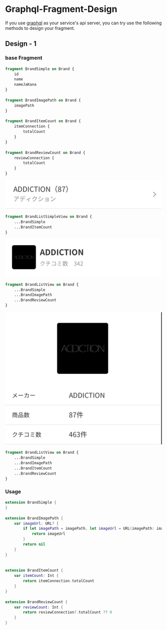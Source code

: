 # Graphql-Fragment-Design

If you use [graphql](https://graphql.org/) as your service's api server, you can try use the following methods to design your fragment.

## Design - 1

### base Fragment
```graphql
fragment BrandSimple on Brand {
    id
    name
    nameJaKana
}

fragment BrandImagePath on Brand {
    imagePath
}

fragment BrandItemCount on Brand {
    itemConnection {
        totalCount
    }
}

fragment BrandReviewCount on Brand {
    reviewConnection {
        totalCount
    }
}
```
![Design Example 1-1](Design-1-1.png)
```graphql
fragment BrandListSimpleView on Brand {
    ...BrandSimple
    ...BrandItemCount
}
```

![Design Example 1-3](Design-1-3.png)
```graphql
fragment BrandListView on Brand {
    ...BrandSimple
    ...BrandImagePath
    ...BrandReviewCount
}
```

![Design Example 1-2](Design-1-2.png)
```graphql
fragment BrandListView on Brand {
    ...BrandSimple
    ...BrandImagePath
    ...BrandItemCount
    ...BrandReviewCount
}

```

### Usage

```swift
extension BrandSimple {
}

extension BrandImagePath {
    var imageUrl: URL? {
        if let imagePath = imagePath, let imageUrl = URL(imagePath: imagePath) {
            return imageUrl
        }
        return nil
    }
}


extension BrandItemCount {
    var itemCount: Int {
        return itemConnection.totalCount
    }
}

extension BrandReviewCount {
    var reviewCount: Int {
        return reviewConnection?.totalCount ?? 0
    }
}
```
